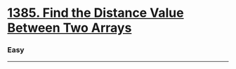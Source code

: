 # [1385. Find the Distance Value Between Two Arrays](https://leetcode.com/problems/find-the-distance-value-between-two-arrays/)
### Easy
----
